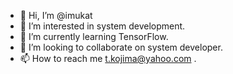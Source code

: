 - 👋 Hi, I’m @imukat
- 👀 I’m interested in system development.
- 🌱 I’m currently learning TensorFlow.
- 💞️ I’m looking to collaborate on system developer.
- 📫 How to reach me t.kojima@yahoo.com .

<!---
imukat/imukat is a ✨ special ✨ repository because its `README.md` (this file) appears on your GitHub profile.
You can click the Preview link to take a look at your changes.
--->
